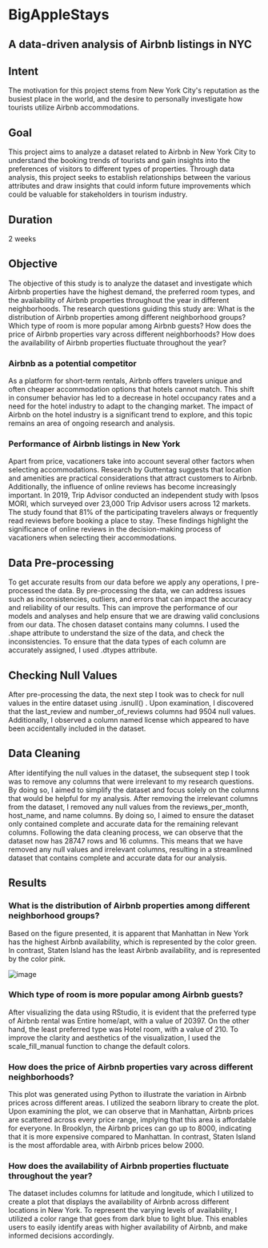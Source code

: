 # BigAppleStays
## A data-driven analysis of Airbnb listings in NYC

## Intent
The motivation for this project stems from New York City's reputation as the busiest place in the world, and the desire to personally investigate how tourists utilize Airbnb accommodations. 

## Goal 
This project aims to analyze a dataset related to Airbnb in New York City to understand the booking trends of tourists and gain insights into the preferences of visitors to different types of properties. Through data analysis, this project seeks to establish relationships between the various attributes and draw insights that could inform future improvements which could be valuable for stakeholders in tourism industry.

## Duration
2 weeks

## Objective
The objective of this study is to analyze the dataset and investigate which Airbnb properties have the highest demand, the preferred room types, and the availability of Airbnb properties throughout the year in different neighborhoods. The research questions guiding this study are:
What is the distribution of Airbnb properties among different neighborhood groups?
Which type of room is more popular among Airbnb guests?
How does the price of Airbnb properties vary across different neighborhoods?
How does the availability of Airbnb properties fluctuate throughout the year?


### Airbnb as a potential competitor
As a platform for short-term rentals, Airbnb offers travelers unique and often cheaper accommodation options that hotels cannot match. This shift in consumer behavior has led to a decrease in hotel occupancy rates and a need for the hotel industry to adapt to the changing market. The impact of Airbnb on the hotel industry is a significant trend to explore, and this topic remains an area of ongoing research and analysis.
### Performance of Airbnb listings in New York
Apart from price, vacationers take into account several other factors when selecting accommodations. Research by Guttentag suggests that location and amenities are practical considerations that attract customers to Airbnb. Additionally, the influence of online reviews has become increasingly important. In 2019, Trip Advisor conducted an independent study with Ipsos MORI, which surveyed over 23,000 Trip Advisor users across 12 markets. The study found that 81% of the participating travelers always or frequently read reviews before booking a place to stay. These findings highlight the significance of online reviews in the decision-making process of vacationers when selecting their accommodations.

## Data Pre-processing
To get accurate results from our data before we apply any operations, I pre-processed the data. By pre-processing the data, we can address issues such as inconsistencies, outliers, and errors that can impact the accuracy and reliability of our results. This can improve the performance of our models and analyses and help ensure that we are drawing valid conclusions from our data.
The chosen dataset contains many columns. I used the .shape attribute to understand the size of the data, and check the inconsistencies.
To ensure that the data types of each column are accurately assigned, I used .dtypes attribute. 

## Checking Null Values
After pre-processing the data, the next step I took was to check for null values in the entire dataset using .isnull()  .
Upon examination, I discovered that the last_review and number_of_reviews columns had 9504 null values. Additionally, I observed a column named license which appeared to have been accidentally included in the dataset.


## Data Cleaning
After identifying the null values in the dataset, the subsequent step I took was to remove any columns that were irrelevant to my research questions. By doing so, I aimed to simplify the dataset and focus solely on the columns that would be helpful for my analysis.
After removing the irrelevant columns from the dataset, I removed any null values from the reviews_per_month, host_name, and name columns. By doing so, I aimed to ensure the dataset only contained complete and accurate data for the remaining relevant columns.
Following the data cleaning process, we can observe that the dataset now has 28747 rows and 16 columns. This means that we have removed any null values and irrelevant columns, resulting in a streamlined dataset that contains complete and accurate data for our analysis.


## Results

### What is the distribution of Airbnb properties among different neighborhood groups?
Based on the figure presented, it is apparent that Manhattan in New York has the highest Airbnb availability, which is represented by the color green. In contrast, Staten Island has the least Airbnb availability, and is represented by the color pink.

![image](https://user-images.githubusercontent.com/29608089/228420718-a6436a06-d3f6-413e-a503-f94f1204d56d.png)


### Which type of room is more popular among Airbnb guests?
After visualizing the data using RStudio, it is evident that the preferred type of Airbnb rental was Entire home/apt, with a value of 20397. On the other hand, the least preferred type was Hotel room, with a value of 210. To improve the clarity and aesthetics of the visualization, I used the scale_fill_manual function to change the default colors.


### How does the price of Airbnb properties vary across different neighborhoods?
This plot was generated using Python to illustrate the variation in Airbnb prices across different areas. I utilized the seaborn library to create the plot. Upon examining the plot, we can observe that in Manhattan, Airbnb prices are scattered across every price range, implying that this area is affordable for everyone. In Brooklyn, the Airbnb prices can go up to 8000, indicating that it is more expensive compared to Manhattan. In contrast, Staten Island is the most affordable area, with Airbnb prices below 2000.


### How does the availability of Airbnb properties fluctuate throughout the year?
The dataset includes columns for latitude and longitude, which I utilized to create a plot that displays the availability of Airbnb across different locations in New York. To represent the varying levels of availability, I utilized a color range that goes from dark blue to light blue. This enables users to easily identify areas with higher availability of Airbnb, and make informed decisions accordingly.
